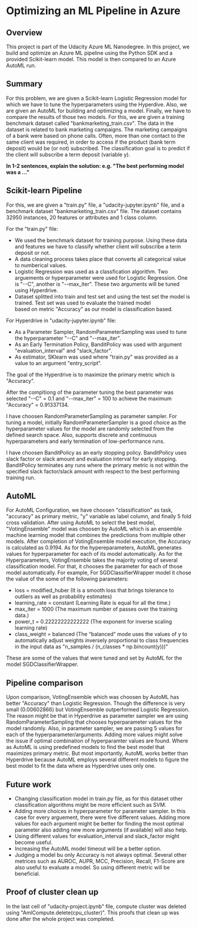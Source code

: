 # Optimizing an ML Pipeline in Azure

## Overview
This project is part of the Udacity Azure ML Nanodegree.
In this project, we build and optimize an Azure ML pipeline using the Python SDK and a provided Scikit-learn model.
This model is then compared to an Azure AutoML run.

## Summary
For this problem, we are given a Scikit-learn Logistic Regression model for which we have to tune the hyperparameters using the Hyperdive. Also, we are given an AutoML for building and optimizing a model. Finally, we have to compare the results of those two models. For this, we are given a training benchmark dataset called "bankmarketing_train.csv". The data in the dataset is related to bank marketing campaigns. The marketing campaigns of a bank were based on phone calls. Often, more than one contact to the same client was required, in order to access if the product (bank term deposit) would be (or not) subscribed. The classification goal is to predict if the client will subscribe a term deposit (variable y).

**In 1-2 sentences, explain the solution: e.g. "The best performing model was a ..."**

## Scikit-learn Pipeline
For this, we are given a "train.py" file, a "udacity-jupyter.ipynb" file, and a benchmark dataset "bankmarketing_train.csv" file. The dataset contains 32950 instances, 20 features or attributes and 1 class column.

For the "train.py" file: 
-   We used the benchmark dataset for training purpose. Using these data and features we have to classify whether client will subscribe a term 
    deposit or not. 
-   A data cleaning process takes place that converts all categorical value to numberical values.
-   Logistic Regression was used as a classfication algorithm. Two arguements or hyperparameter were used for Logistic Regression. One 
    is "--C", another is "--max_iter". These two arguments will be tuned using Hyperdrive.
-   Dataset splitted into train and test set and using the test set the model is trained. Test set was used to evaluate the trained model   
    based on metric "Accuracy" as our model is classification based.

For Hyperdrive in "udacity-jupyter.ipynb" file:
-   As a Parameter Sampler, RandomParameterSampling was used to tune the hyperparameter "--C" and "--max_iter".
-   As an Early Termination Policy, BanditPolicy was used with argument "evaluation_interval" and "slack_factor".
-   As estimator, SKlearn was used where "train.py" was provided as a value to an argument "entry_script". 

The goal of the Hyperdrive is to maximize the primary metric which is "Accuracy".

After the compltiong of the parameter tuning the best parameter was selected "--C" = 0.1 and "--max_iter" = 100 to achieve the maximum "Accuracy" = 0.91337134.

I have choosen RandomParameterSampling as parameter sampler. For tuning a model, initially RandomParameterSampler is a good choice as the hyperparameter values for the model are randomly selected from the defined search space. Also, supports discrete and continuous hyperparameters and early termination of low-performance runs.

I have choosen BanditPolicy as an early stopping policy. BanditPolicy uses slack factor or slack amount and evaluation interval for early stopping. BanditPolicy terminates any runs where the primary metric is not within the specified slack factor/slack amount with respect to the best performing training run.


## AutoML
For AutoML Configuration, we have choosen "classification" as task, "accuracy" as primary metric, "y" variable as label column, and finally 5 fold cross validation.
After using AutoML to select the best model, "VotingEnsemble" model was choosen by AutoML which is an ensemble machine learning model that combines the predictions from 
multiple other models. After completion of VotingEnsemble model execution, the Accuracy is calculated as 0.9194. As for the hypereparameters, AutoML generates values for hyperparameter for each of its model automatically. As for the Hyperparameters, VotingEnsemble takes the majority voting of several classification model. For that, it chooses the parameter for each of those model automatically. For example, 
For SGDClassifierWrapper model it chose the value of the some of the following parameters:

-   loss = modified_huber (It is a smooth loss that brings tolerance to outliers as well as probability estimates)
-   learning_rate = constant (Learning Rate is equal for all the time.)
-   max_iter = 1000 (The maximum number of passes over the training data.)
-   power_t = 0.22222222222222 (The exponent for inverse scaling learning rate)
-   class_weight = balanced (The “balanced” mode uses the values of y to automatically adjust weights inversely proportional to class frequencies in 
                    the input data as "n_samples / (n_classes * np.bincount(y)))"

These are some of the values that were tuned and set by AutoML for the model SGDClassifierWrapper.


## Pipeline comparison
Upon comparison, VotingEnsemble which was choosen by AutoML has better "Accuracy" than Logistic Regression. Though the difference is very small (0.00602866) but VotingEnsemble outperformed Logistic Regression. The reason might be that in Hyperdrive as parameter sampler we are using RandomParameterSampling that chooses hyperparameter values for the model randomly. Also, in parameter sampler, we are passing 5 values for each of the hyperparameter/arguments. Adding more values might solve the issue if optimal combination of hyperparamter values are found. Where as AutoML is using predefined models to find the best model that maximizes primary metric. But most importantly, AutoML works better than Hyperdrive because AutoML employs several different models to figure the best model to fit the data where as Hyperdrive uses only one.

## Future work
-   Changing classification model in train.py file, as for this dataset other classification algorithms might be more efficient such as SVM.
-   Adding more choices in hyperparameter for parameter sampler. In this case for every arguement, there were five different values. Adding 
    more values for each argument might be better for finding the most optimal parameter also adding new more arguments (if available) will also help.
-   Using different values for evaluation_interval and slack_factor might become useful.
-   Increasing the AutoML model timeout will be a better option.
-   Judging a model bu only Accuracy is not always optimal. Several other metrices such as AUROC, AUPR, MCC, Precision, Recall, F1-Score are 
    also useful to evaluate a model. So using different metric will be beneficial.

## Proof of cluster clean up
In the last cell of "udacity-project.ipynb" file, compute cluster was deleted using "AmlCompute.delete(cpu_cluster)". This proofs that clean up was done after the whole project was completed.
